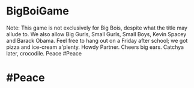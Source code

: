 # BigBoiGame
Note: This game is not exclusively for Big Bois, despite what the title may allude to. We also allow Big Gurls, Small Gurls, Small Boys, Kevin Spacey and Barack Obama. Feel free to hang out on a Friday after school; we got pizza and ice-cream a'plenty. Howdy Partner. Cheers big ears. Catchya later, crocodile.
Peace
#Peace
# #Peace
